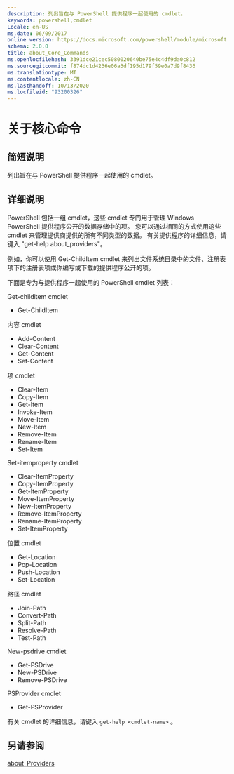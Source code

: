 ```yaml
---
description: 列出旨在与 PowerShell 提供程序一起使用的 cmdlet。
keywords: powershell,cmdlet
Locale: en-US
ms.date: 06/09/2017
online version: https://docs.microsoft.com/powershell/module/microsoft.powershell.core/about/about_core_commands?view=powershell-5.1&WT.mc_id=ps-gethelp
schema: 2.0.0
title: about_Core_Commands
ms.openlocfilehash: 3391dce21cec5080020640be75e4c4df9da0c812
ms.sourcegitcommit: f874dc1d4236e06a3df195d179f59e0a7d9f8436
ms.translationtype: MT
ms.contentlocale: zh-CN
ms.lasthandoff: 10/13/2020
ms.locfileid: "93200326"
---
```

# <a name="about-core-commands"></a>关于核心命令

## <a name="short-description"></a>简短说明

列出旨在与 PowerShell 提供程序一起使用的 cmdlet。

## <a name="long-description"></a>详细说明

PowerShell 包括一组 cmdlet，这些 cmdlet 专门用于管理 Windows PowerShell 提供程序公开的数据存储中的项。
您可以通过相同的方式使用这些 cmdlet 来管理提供商提供的所有不同类型的数据。 有关提供程序的详细信息，请键入 "get-help about_providers"。

例如，你可以使用 Get-ChildItem cmdlet 来列出文件系统目录中的文件、注册表项下的注册表项或你编写或下载的提供程序公开的项。

下面是专为与提供程序一起使用的 PowerShell cmdlet 列表：

Get-childitem cmdlet

- Get-ChildItem

内容 cmdlet

- Add-Content
- Clear-Content
- Get-Content
- Set-Content

项 cmdlet

- Clear-Item
- Copy-Item
- Get-Item
- Invoke-Item
- Move-Item
- New-Item
- Remove-Item
- Rename-Item
- Set-Item

Set-itemproperty cmdlet

- Clear-ItemProperty
- Copy-ItemProperty
- Get-ItemProperty
- Move-ItemProperty
- New-ItemProperty
- Remove-ItemProperty
- Rename-ItemProperty
- Set-ItemProperty

位置 cmdlet

- Get-Location
- Pop-Location
- Push-Location
- Set-Location

路径 cmdlet

- Join-Path
- Convert-Path
- Split-Path
- Resolve-Path
- Test-Path

New-psdrive cmdlet

- Get-PSDrive
- New-PSDrive
- Remove-PSDrive

PSProvider cmdlet

- Get-PSProvider

有关 cmdlet 的详细信息，请键入 `get-help <cmdlet-name>` 。

## <a name="see-also"></a>另请参阅

[about_Providers](about_Providers.md)
